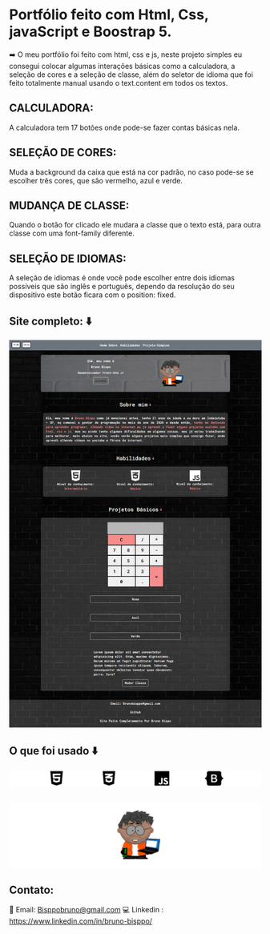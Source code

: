 # Portfólio feito com Html, Css, javaScript e Boostrap 5.

➡️ O meu portfólio foi feito com html, css e js, neste projeto simples eu consegui colocar algumas interações básicas como a calculadora, a seleção de cores e a seleção de classe, além do seletor de idioma que foi feito totalmente manual usando o text.content em todos os textos.

## CALCULADORA:
A calculadora tem 17 botões onde pode-se fazer contas básicas nela.

## SELEÇÃO DE CORES:
Muda a background da caixa que está na cor padrão, no caso pode-se se escolher três cores, que são vermelho, azul e verde.

## MUDANÇA DE CLASSE:
Quando o botão for clicado ele mudara a classe que o texto está, para outra classe com uma font-family diferente.

## SELEÇÃO DE IDIOMAS:
A seleção de idiomas é onde você pode escolher entre dois idiomas possíveis que são inglês e português, dependo da resolução do seu dispositivo este botão ficara com o position: fixed.

## Site completo: ⬇️

![Site completo](./img/siteCompleto.png)

##  O que foi usado ⬇️

![Logo html, css, js e boostrap](./img/logos.png)

## 
![Meu Boneco](./img/boneco-bruno-git.png)


## Contato: 

📧 Email: Bisppobruno@gmail.com
💻 Linkedin : https://www.linkedin.com/in/bruno-bisppo/
